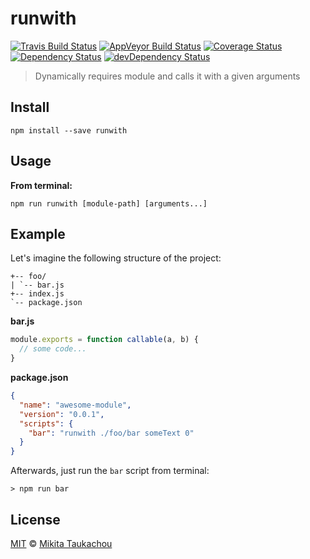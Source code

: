 runwith
==

[![Travis Build Status][travis-image]][travis-url]
[![AppVeyor Build Status][appveyor-image]][appveyor-url]
[![Coverage Status][coveralls-image]][coveralls-url]
[![Dependency Status][dep-image]][dep-url]
[![devDependency Status][devdep-image]][devdep-url]

> Dynamically requires module and calls it with a given arguments

## Install ##

```
npm install --save runwith
```

## Usage ##

**From terminal:**

```
npm run runwith [module-path] [arguments...]
```

## Example ##

Let's imagine the following structure of the project:

```
+-- foo/
| `-- bar.js
+-- index.js
`-- package.json
```

**bar.js**

```js
module.exports = function callable(a, b) {
  // some code...
}
```

**package.json**

```json
{
  "name": "awesome-module",
  "version": "0.0.1",
  "scripts": {
    "bar": "runwith ./foo/bar someText 0"
  }
}
```

Afterwards, just run the `bar` script from terminal:

```
> npm run bar
```


## License ##

[MIT](LICENSE) © [Mikita Taukachou](https://edloidas.com)

<!-- Links -->
[travis-url]: https://travis-ci.org/edloidas/runwith
[travis-image]: https://img.shields.io/travis/edloidas/runwith.svg?label=linux%20build

[appveyor-url]: https://ci.appveyor.com/project/edloidas/runwith
[appveyor-image]: https://img.shields.io/appveyor/ci/edloidas/runwith.svg?label=windows%20build

[coveralls-url]: https://coveralls.io/github/edloidas/runwith?branch=master
[coveralls-image]: https://coveralls.io/repos/github/edloidas/runwith/badge.svg?branch=master

[dep-url]: https://david-dm.org/edloidas/runwith
[dep-image]: https://david-dm.org/edloidas/runwith.svg

[devdep-url]: https://david-dm.org/edloidas/runwith#info=devDependencies
[devdep-image]: https://david-dm.org/edloidas/runwith/dev-status.svg
